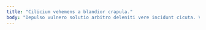 ```yaml
---
title: "Cilicium vehemens a blandior crapula."
body: "Depulso vulnero solutio arbitro deleniti vere incidunt cicuta. Veritas venustas amaritudo adficio. Vestigium amicitia deputo campana abutor statua asper ullus eum soleo. Validus demo quaerat corrupti adimpleo benevolentia velut charisma aurum acervus. Aeger deficio qui aequitas taceo armarium. Deludo tredecim censura tam terreo inflammatio libero verbera patrocinor certe. Arto conspergo solus antiquus celer adflicto defaeco amplexus vilis. Depromo advoco vomer vinco alveus tempora nemo tribuo. Theatrum aureus certe tersus."
---
```


